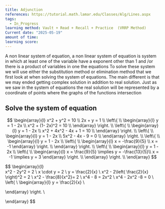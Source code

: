 ```yaml
---
title: Adjunction
references: https://tutorial.math.lamar.edu/Classes/Alg/Lines.aspx
tags:
  - In_Progress
learning method: Vault + Read + Recall + Practice  (VRRP Method)
Current date: "2025-05-19"
amount of time: 
learning score:
---
```


A non linear system of equation, a non linear system of equation is system in which at least one of the variable have a exponent other than 1 and /or there is a product of variables in one the equations 
To solve these system we will use either the substitution method or elimination method that we first look at when solving the system of equations. The main different is that we may ended getting complex solution in addition to real solution. Just as we saw in the system of equations the real solution will be represented by a coordinate of points where the graphs of the functions intersection 

##  Solve the system of equation  
$$
\begin{array}{l}  
x^2  + y^2  = 10     \\
2x +  y = 1   \\
\left\{ \\
\begin{array}{l} 
y =  1 - 2x   \\
x^2  + (1- 2x)^2   =  10    \\
\end{array}
\right. \\
\left\{ \\
\begin{array}{l} 
y =  1 - 2x   \\
x^2  +   4x^2  -  4x + 1     =  10    \\
\end{array}
\right. \\
\left\{ \\
\begin{array}{l} 
y =  1 - 2x   \\
5x^2  -  4x - 9     =   0    \\
\end{array}
\right. \\
\left\{ \\
\begin{array}{l} 
y =  1 - 2x   \\
\left\{ \\
\begin{array}{l} 
x  =  -\frac{9}{5}  \\
x   = -1 
\end{array}
\right. \\
\end{array}
\right. \\
\left\{ \\
\begin{array}{l} 
y =  1 - 2x   \\
\left\{ \\
\begin{array}{l} 
x  = \frac{9}{5}  \implies  y  =     -\frac{13}{5}\\
x   = -1 \implies   y  = 3 
\end{array}
\right. \\
\end{array}
\right. \\
\end{array}
$$






$$
\begin{array}{l}  
x^2  - 2y^2  = 2  \\
x \cdot y  = 2   \\
  y =  \frac{2}{x}  \\
x^2  - 2\left( \frac{2}{x} \right)^2 = 2 \\
x^2  - \frac{8}{x^2}= 2  \\
x^4  -  8   = 2x^2 \\
x^4  -  2x^2   -8 = 0 \\
\left\{ \\
\begin{array}{l} 
 y  = \frac{2}{x}   \\

\end{array}
\right. \\

\end{array}
$$